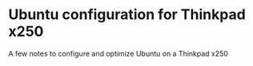 # Ubuntu configuration for Thinkpad x250

A few notes to configure and optimize Ubuntu on a Thinkpad x250
